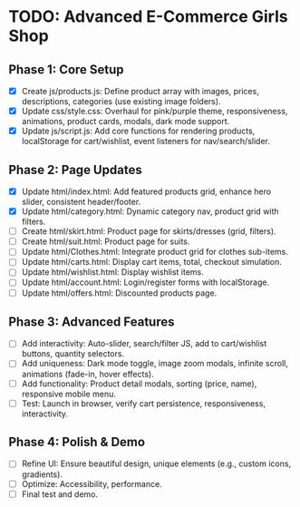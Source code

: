 # TODO: Advanced E-Commerce Girls Shop

## Phase 1: Core Setup
- [x] Create js/products.js: Define product array with images, prices, descriptions, categories (use existing image folders).
- [x] Update css/style.css: Overhaul for pink/purple theme, responsiveness, animations, product cards, modals, dark mode support.
- [x] Update js/script.js: Add core functions for rendering products, localStorage for cart/wishlist, event listeners for nav/search/slider.

## Phase 2: Page Updates
- [x] Update html/index.html: Add featured products grid, enhance hero slider, consistent header/footer.
- [x] Update html/category.html: Dynamic category nav, product grid with filters.
- [ ] Create html/skirt.html: Product page for skirts/dresses (grid, filters).
- [ ] Create html/suit.html: Product page for suits.
- [ ] Update html/Clothes.html: Integrate product grid for clothes sub-items.
- [ ] Update html/carts.html: Display cart items, total, checkout simulation.
- [ ] Update html/wishlist.html: Display wishlist items.
- [ ] Update html/account.html: Login/register forms with localStorage.
- [ ] Update html/offers.html: Discounted products page.

## Phase 3: Advanced Features
- [ ] Add interactivity: Auto-slider, search/filter JS, add to cart/wishlist buttons, quantity selectors.
- [ ] Add uniqueness: Dark mode toggle, image zoom modals, infinite scroll, animations (fade-in, hover effects).
- [ ] Add functionality: Product detail modals, sorting (price, name), responsive mobile menu.
- [ ] Test: Launch in browser, verify cart persistence, responsiveness, interactivity.

## Phase 4: Polish & Demo
- [ ] Refine UI: Ensure beautiful design, unique elements (e.g., custom icons, gradients).
- [ ] Optimize: Accessibility, performance.
- [ ] Final test and demo.
